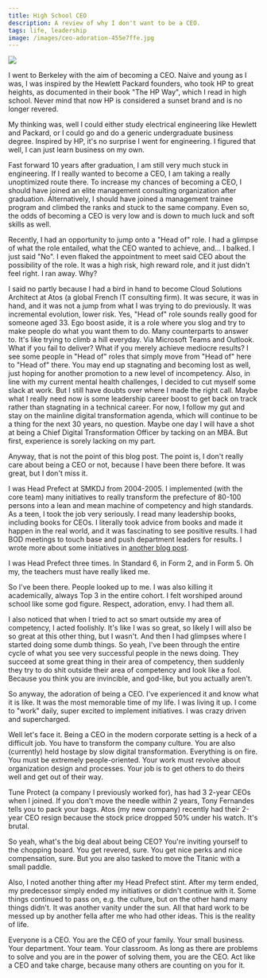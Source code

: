 ```yaml
---
title: High School CEO
description: A review of why I don't want to be a CEO.
tags: life, leadership
image: /images/ceo-adoration-455e7ffe.jpg
---
```


<a href="/blog/high-school-ceo">
  <img src="/images/ceo-adoration.jpg"/>
</a>


I went to Berkeley with the aim of becoming a CEO. Naive and young as I was, I was inspired by the Hewlett Packard founders, who took HP to great heights, as documented in their book "The HP Way", which I read in high school. Never mind that now HP is considered a sunset brand and is no longer revered.

My thinking was, well I could either study electrical engineering like Hewlett and Packard, or I could go and do a generic undergraduate business degree. Inspired by HP, it's no surprise I went for engineering. I figured that well, I can just learn business on my own.

Fast forward 10 years after graduation, I am still very much stuck in engineering. If I really wanted to become a CEO, I am taking a really unoptimized route there. To increase my chances of becoming a CEO, I should have joined an elite management consulting organization after graduation. Alternatively, I should have joined a management trainee program and climbed the ranks and stuck to the same company. Even so, the odds of becoming a CEO is very low and is down to much luck and soft skills as well.

Recently, I had an opportunity to jump onto a "Head of" role. I had a glimpse of what the role entailed, what the CEO wanted to achieve, and... I balked. I just said "No". I even flaked the appointment to meet said CEO about the possibility of the role. It was a high risk, high reward role, and it just didn't feel right. I ran away. Why?

I said no partly because I had a bird in hand to become Cloud Solutions Architect at Atos (a global French IT consulting firm). It was secure, it was in hand, and it was not a jump from what I was trying to do previously. It was incremental evolution, lower risk. Yes, "Head of" role sounds really good for someone aged 33. Ego boost aside, it is a role where you slog and try to make people do what you want them to do. Many counterparts to answer to. It's like trying to climb a hill everyday. Via Microsoft Teams and Outlook. What if you fail to deliver? What if you merely achieve mediocre results? I see some people in "Head of" roles that simply move from "Head of" here to "Head of" there. You may end up stagnating and becoming lost as well, just hoping for another promotion to a new level of incompetency. Also, in line with my current mental health challenges, I decided to cut myself some slack at work. But I still have doubts over where I made the right call. Maybe what I really need now is some leadership career boost to get back on track rather than stagnating in a technical career. For now, I follow my gut and stay on the mainline digital transformation agenda, which will continue to be a thing for the next 30 years, no question. Maybe one day I will have a shot at being a Chief Digital Transformation Officer by tacking on an MBA. But first, experience is sorely lacking on my part.

Anyway, that is not the point of this blog post. The point is, I don't really care about being a CEO or not, because I have been there before. It was great, but I don't miss it.

I was Head Prefect at SMKDJ from 2004-2005. I implemented (with the core team) many initiatives to really transform the prefecture of 80-100 persons into a lean and mean machine of competency and high standards. As a teen, I took the job very seriously. I read many leadership books, including books for CEOs. I literally took advice from books and made it happen in the real world, and it was fascinating to see positive results. I had BOD meetings to touch base and push department leaders for results. I wrote more about some initiatives in [another blog post](/blog/how-it-started/).

I was Head Prefect three times. In Standard 6, in Form 2, and in Form 5. Oh my, the teachers must have really liked me.

So I've been there. People looked up to me. I was also killing it academically, always Top 3 in the entire cohort. I felt worshiped around school like some god figure. Respect, adoration, envy. I had them all.

I also noticed that when I tried to act so smart outside my area of competency, I acted foolishly. It's like I was so great, so likely I will also be so great at this other thing, but I wasn't. And then I had glimpses where I started doing some dumb things. So yeah, I've been through the entire cycle of what you see very successful people in the news doing. They succeed at some great thing in their area of competency, then suddenly they try to do shit outside their area of competency and look like a fool. Because you think you are invincible, and god-like, but you actually aren't.

So anyway, the adoration of being a CEO. I've experienced it and know what it is like. It was the most memorable time of my life. I was living it up. I come to "work" daily, super excited to implement initiatives. I was crazy driven and supercharged.

Well let's face it. Being a CEO in the modern corporate setting is a heck of a difficult job. You have to transform the company culture. You are also (currently) held hostage by slow digital transformation. Everything is on fire. You must be extremely people-oriented. Your work must revolve about organization design and processes. Your job is to get others to do theirs well and get out of their way.

Tune Protect (a company I previously worked for), has had 3 2-year CEOs when I joined. If you don't move the needle within 2 years, Tony Fernandes tells you to pack your bags. Atos (my new company) recently had their 2-year CEO resign because the stock price dropped 50% under his watch. It's brutal.

So yeah, what's the big deal about being CEO? You're inviting yourself to the chopping board. You get revered, sure. You get nice perks and nice compensation, sure. But you are also tasked to move the Titanic with a small paddle.

Also, I noted another thing after my Head Prefect stint. After my term ended, my predecessor simply ended my initiatives or didn't continue with it. Some things continued to pass on, e.g. the culture, but on the other hand many things didn't. It was another vanity under the sun. All that hard work to be messed up by another fella after me who had other ideas. This is the reality of life.

Everyone is a CEO. You are the CEO of your family. Your small business. Your department. Your team. Your classroom. As long as there are problems to solve and you are in the power of solving them, you are the CEO. Act like a CEO and take charge, because many others are counting on you for it.